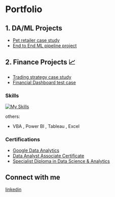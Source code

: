 <h1>Portfolio


<h2>1. DA/ML Projects</h2>

- [Pet retailer case study](https://github.com/cmong007/retailcasestudy)
- [End to End ML pipeline project](https://github.com/cmong007/AIAP21-TA)

<h2>2. Finance Projects 📈 </h2>

- [Trading strategy case study](https://github.com/cmong007/TradingSimulation/)
- [Financial Dashboard test case](https://github.com/cmong007/Finance-DashBoard/)

<h3> Skills </h3>

[![My Skills](https://skillicons.dev/icons?i=python,postgres&theme=light)](https://skillicons.dev)

others:

 - VBA , Power BI , Tableau , Excel

<h3> Certifications </h3>

- [Google Data Analytics](https://www.coursera.org/account/accomplishments/specialization/certificate/G8NZS74BEGXK)
- [Data Analyst Associate Certificate](https://www.datacamp.com/certificate/DAA0015081749628)
- [Specialist Diploma in Data Science & Analytics](https://i.imgur.com/CECRTt0.png)


<h2> Connect with me </h2>

[linkedin](https://linkedin.com/in/ong-chun-ming)
